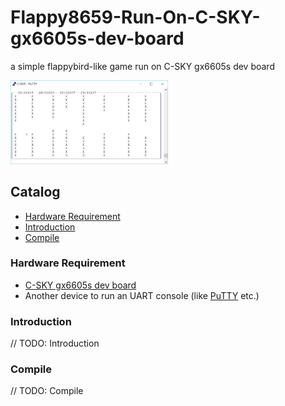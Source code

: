 Flappy8659-Run-On-C-SKY-gx6605s-dev-board
===
a simple flappybird-like game run on C-SKY gx6605s dev board

<img src="assets/游戏页面.png" width="50%" height="50%">

## Catalog
* [Hardware Requirement](#hardware-requirement)
* [Introduction](#introduction)
* [Compile](#compile)

### Hardware Requirement

* [C-SKY gx6605s dev board](https://c-sky.github.io/docs/gx6605s.html "C-SKY gx6605s dev board")
* Another device to run an UART console (like [PuTTY](https://putty.orgl "PuTTY") etc.)

### Introduction

// TODO: Introduction

### Compile

// TODO: Compile
